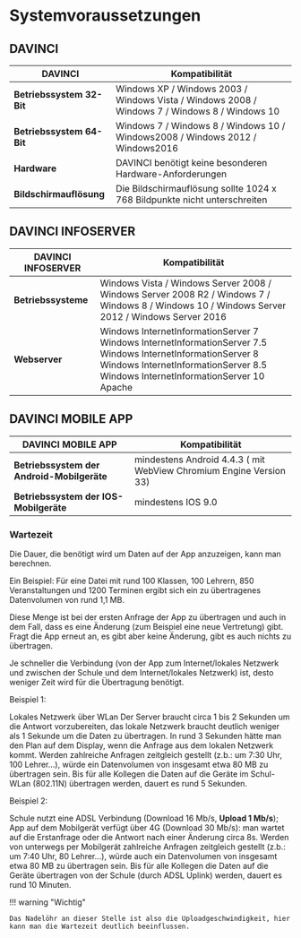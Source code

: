 # Systemvoraussetzungen

## DAVINCI

| DAVINCI                   | Kompatibilität                                                                                     |
| ------------------------- | -------------------------------------------------------------------------------------------------- |
| **Betriebssystem 32-Bit** | Windows XP / Windows 2003 / Windows  Vista / Windows  2008 / Windows  7 / Windows  8 / Windows  10 |
| **Betriebssystem 64-Bit** | Windows 7 /  Windows 8 /  Windows 10 /  Windows2008 /  Windows 2012 /  Windows2016                 |
| **Hardware**              | DAVINCI benötigt keine besonderen Hardware-Anforderungen                                           |
| **Bildschirmauflösung**   | Die Bildschirmauflösung sollte 1024 x 768 Bildpunkte nicht unterschreiten                          |

## DAVINCI INFOSERVER

| DAVINCI INFOSERVER  | Kompatibilität                                                                                                                                                                                                       |
| ------------------- | -------------------------------------------------------------------------------------------------------------------------------------------------------------------------------------------------------------------- |
| **Betriebssysteme** | Windows  Vista / Windows Server  2008 / Windows Server 2008 R2 / Windows  7 / Windows  8 / Windows  10 / Windows Server 2012 / Windows Server 2016                                                                   |
| **Webserver**       | Windows InternetInformationServer 7<br/>Windows InternetInformationServer 7.5<br/> Windows InternetInformationServer 8<br/>Windows InternetInformationServer 8.5<br/>Windows InternetInformationServer 10<br/>Apache |

## DAVINCI MOBILE APP

| DAVINCI MOBILE APP                         | Kompatibilität                                                     |
| ------------------------------------------ | ------------------------------------------------------------------ |
| **Betriebssystem der Android-Mobilgeräte** | mindestens Android 4.4.3 ( mit WebView Chromium Engine Version 33) |
| **Betriebssystem der IOS-Mobilgeräte**     | mindestens IOS 9.0                                                 |

### Wartezeit

Die Dauer, die benötigt wird um Daten auf der App anzuzeigen, kann man berechnen.

Ein Beispiel:
Für eine Datei mit rund 100 Klassen, 100 Lehrern, 850 Veranstaltungen und 1200 Terminen ergibt sich ein zu übertragenes Datenvolumen von rund 1,1 MB.

Diese Menge ist bei der ersten Anfrage der App zu übertragen und auch in dem Fall, dass es eine Änderung (zum Beispiel eine neue Vertretung) gibt. Fragt die App erneut an, es gibt aber keine Änderung, gibt es auch nichts zu übertragen.

Je schneller die Verbindung (von der App zum Internet/lokales Netzwerk und zwischen der Schule und dem Internet/lokales Netzwerk) ist, desto weniger Zeit wird für die Übertragung benötigt.

Beispiel 1:

Lokales Netzwerk über WLan
Der Server braucht circa 1 bis 2 Sekunden um die Antwort vorzubereiten, das lokale Netzwerk braucht deutlich weniger als 1 Sekunde um die Daten zu übertragen. In rund 3 Sekunden hätte man den Plan auf dem Display, wenn die Anfrage aus dem lokalen Netzwerk kommt.
Werden zahlreiche Anfragen zeitgleich gestellt (z.b.: um 7:30 Uhr, 100 Lehrer...), würde ein Datenvolumen von insgesamt etwa 80 MB zu übertragen sein. Bis für alle Kollegen die Daten auf die Geräte im Schul-WLan (802.11N) übertragen werden, dauert es rund 5 Sekunden.

Beispiel 2:

Schule nutzt eine ADSL Verbindung (Download 16 Mb/s, **Upload 1 Mb/s**); App auf dem Mobilgerät verfügt über 4G (Download 30 Mb/s): man wartet auf die Erstanfrage oder die Antwort nach einer Änderung circa 8s.
Werden von unterwegs per Mobilgerät zahlreiche Anfragen zeitgleich gestellt (z.b.: um 7:40 Uhr, 80 Lehrer...), würde auch ein Datenvolumen von insgesamt etwa 80 MB zu übertragen sein. Bis für alle Kollegen die Daten auf die Geräte übertragen von der Schule (durch ADSL Uplink) werden, dauert es rund 10 Minuten.

!!! warning "Wichtig"

    Das Nadelöhr an dieser Stelle ist also die Uploadgeschwindigkeit, hier kann man die Wartezeit deutlich beeinflussen.
